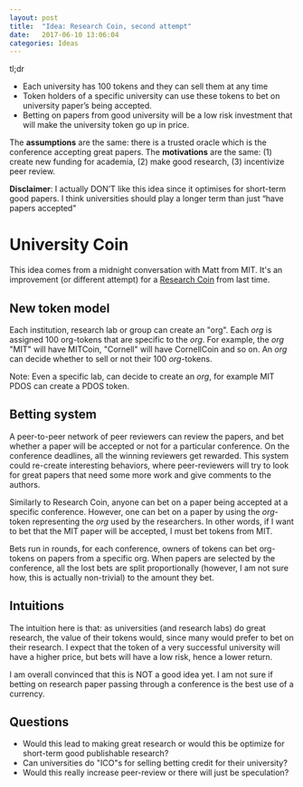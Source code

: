 ```yaml
---
layout: post
title:  "Idea: Research Coin, second attempt"
date:   2017-06-10 13:06:04
categories: Ideas
---
```


tl;dr

- Each university has 100 tokens and they can sell them at any time
- Token holders of a specific university can use these tokens to bet on university paper’s being accepted.
- Betting on papers from good university will be a low risk investment that will make the university token go up in price.

The **assumptions** are the same: there is a trusted oracle which is the conference accepting great papers. The **motivations** are the same: (1) create new funding for academia, (2) make good research, (3) incentivize peer review.

**Disclaimer**:  I actually DON’T like this idea since it optimises for short-term good papers. I think universities should play a longer term than just “have papers accepted"

# University Coin

This idea comes from a midnight conversation with Matt from MIT.
It's an improvement (or different attempt) for a [Research Coin](http://nicola.io/research-coin/2017) from last time.

## New token model

Each institution, research lab or group can create an "org".
Each *org* is assigned 100 org-tokens that are specific to the *org*.
For example, the *org* "MIT" will have MITCoin, "Cornell" will have CornellCoin and so on. An *org* can decide whether to sell or not their 100 *org*-tokens.

Note: Even a specific lab, can decide to create an *org*, for example MIT PDOS can create a PDOS token.

## Betting system

A peer-to-peer network of peer reviewers can review the papers, and bet whether a paper will be accepted or not for a particular conference.
On the conference deadlines, all the winning reviewers get rewarded.
This system could re-create interesting behaviors, where peer-reviewers will try to look for great papers that need some more work and give comments to the authors.

Similarly to Research Coin, anyone can bet on a paper being accepted at a specific conference.
However, one can bet on a paper by using the *org*-token representing the *org* used by the researchers.
In other words, if I want to bet that the MIT paper will be accepted, I must bet tokens from MIT.

Bets run in rounds, for each conference, owners of tokens can bet org-tokens on papers from a specific org.
When papers are selected by the conference, all the lost bets are split proportionally (however, I am not sure how, this is actually non-trivial) to the amount they bet.

## Intuitions

The intuition here is that: as universities (and research labs)  do great research, the value of their tokens would, since many would prefer to bet on their research.
I expect that the token of a very successful university will have a higher price, but bets will have a low risk, hence a lower return.

I am overall convinced that this is NOT a good idea yet. I am not sure if betting on research paper passing through a conference is the best use of a currency.

## Questions
- Would this lead to making great research or would this be optimize for short-term good publishable research?
- Can universities do "ICO"s for selling betting credit for their university?
- Would this really increase peer-review or there will just be speculation?